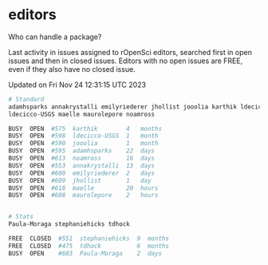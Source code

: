 # editors

Who can handle a package?

Last activity in issues assigned to rOpenSci editors, searched first in open
issues and then in closed issues. Editors with no open issues are FREE, even if
they also have no closed issue.


Updated on Fri Nov 24 12:31:15 UTC 2023

```bash
# Standard
adamhsparks annakrystalli emilyriederer jhollist jooolia karthik ldecicco
ldecicco-USGS maelle maurolepore noamross

BUSY  OPEN  #575  karthik        4   months
BUSY  OPEN  #598  ldecicco-USGS  1   month
BUSY  OPEN  #590  jooolia        1   month
BUSY  OPEN  #595  adamhsparks    22  days
BUSY  OPEN  #613  noamross       16  days
BUSY  OPEN  #553  annakrystalli  13  days
BUSY  OPEN  #600  emilyriederer  2   days
BUSY  OPEN  #609  jhollist       1   day
BUSY  OPEN  #618  maelle         20  hours
BUSY  OPEN  #608  maurolepore    2   hours


# Stats
Paula-Moraga stephaniehicks tdhock

FREE  CLOSED  #551  stephaniehicks  9  months
FREE  CLOSED  #475  tdhock          6  months
BUSY  OPEN    #603  Paula-Moraga    2  days
```
